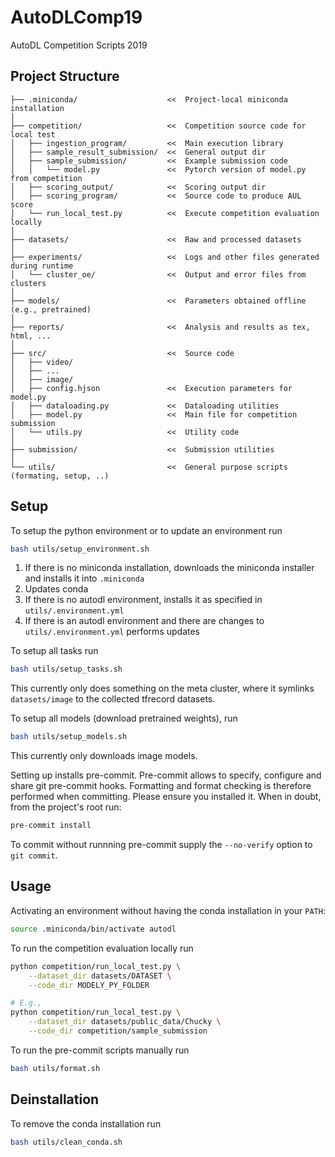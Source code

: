 # AutoDLComp19
AutoDL Competition Scripts 2019


## Project Structure

```
├── .miniconda/                    <<  Project-local miniconda installation
│
├── competition/                   <<  Competition source code for local test
│   ├── ingestion_program/         <<  Main execution library
│   ├── sample_result_submission/  <<  General output dir
│   ├── sample_submission/         <<  Example submission code
│   │   └── model.py               <<  Pytorch version of model.py from competition
│   ├── scoring_output/            <<  Scoring output dir
│   ├── scoring_program/           <<  Source code to produce AUL score
│   └── run_local_test.py          <<  Execute competition evaluation locally
│
├── datasets/                      <<  Raw and processed datasets
│
├── experiments/                   <<  Logs and other files generated during runtime
│   └── cluster_oe/                <<  Output and error files from clusters
│
├── models/                        <<  Parameters obtained offline (e.g., pretrained)
│
├── reports/                       <<  Analysis and results as tex, html, ...
│
├── src/                           <<  Source code
│   ├── video/
│   ├── ...
│   ├── image/
│   ├── config.hjson               <<  Execution parameters for model.py
│   ├── dataloading.py             <<  Dataloading utilities
│   ├── model.py                   <<  Main file for competition submission
│   └── utils.py                   <<  Utility code
│
├── submission/                    <<  Submission utilities
│
└── utils/                         <<  General purpose scripts (formating, setup, ..)
```


## Setup

To setup the python environment or to update an environment run
```bash
bash utils/setup_environment.sh
```

1. If there is no miniconda installation, downloads the miniconda installer and installs it into `.miniconda`
1. Updates conda
1. If there is no autodl environment, installs it as specified in `utils/.environment.yml`
1. If there is an autodl environment and there are changes to `utils/.environment.yml` performs updates

To setup all tasks run
```bash
bash utils/setup_tasks.sh
```

This currently only does something on the meta cluster, where it symlinks `datasets/image` to the collected tfrecord datasets.


To setup all models (download pretrained weights), run
```bash
bash utils/setup_models.sh
```
This currently only downloads image models.


Setting up installs pre-commit. Pre-commit allows to specify, configure and share git pre-commit hooks. Formatting and format checking is therefore performed when committing. Please ensure you installed it. When in doubt, from the project's root run:
```bash
pre-commit install
```

To commit without runnning pre-commit supply the `--no-verify` option to `git commit`.

## Usage


Activating an environment without having the conda installation in your `PATH`:
```bash
source .miniconda/bin/activate autodl
```

To run the competition evaluation locally run
```bash
python competition/run_local_test.py \
    --dataset_dir datasets/DATASET \
    --code_dir MODELY_PY_FOLDER

# E.g.,
python competition/run_local_test.py \
    --dataset_dir datasets/public_data/Chucky \
    --code_dir competition/sample_submission
```

To run the pre-commit scripts manually run
```bash
bash utils/format.sh
```


## Deinstallation

To remove the conda installation run

```bash
bash utils/clean_conda.sh
```
